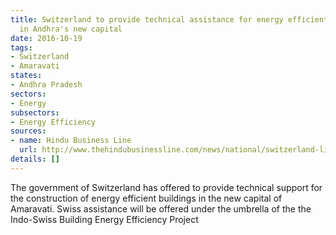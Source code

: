 ```yaml
---
title: Switzerland to provide technical assistance for energy efficient buildings
  in Andhra's new capital
date: 2016-10-19
tags:
- Switzerland
- Amaravati
states:
- Andhra Pradesh
sectors:
- Energy
subsectors:
- Energy Efficiency
sources:
- name: Hindu Business Line
  url: http://www.thehindubusinessline.com/news/national/switzerland-likely-to-support-amaravati-energy-efficiency-plans/article9211097.ece
details: []
---
```


The government of Switzerland has offered to provide technical support for the construction of energy efficient buildings in the new capital of Amaravati. Swiss assistance will be offered under the umbrella of the the Indo-Swiss Building Energy Efficiency Project
